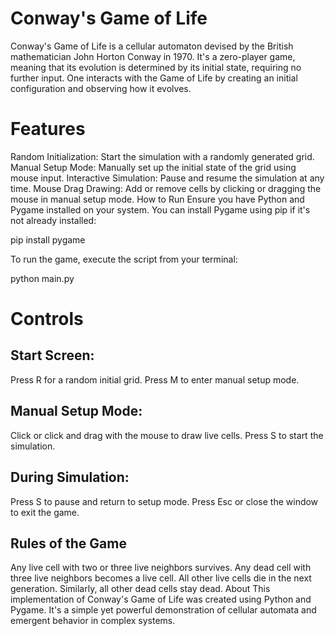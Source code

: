 # Conway's Game of Life
Conway's Game of Life is a cellular automaton devised by the British mathematician John Horton Conway in 1970. It's a zero-player game, meaning that its evolution is determined by its initial state, requiring no further input. One interacts with the Game of Life by creating an initial configuration and observing how it evolves.

# Features
Random Initialization: Start the simulation with a randomly generated grid.
Manual Setup Mode: Manually set up the initial state of the grid using mouse input.
Interactive Simulation: Pause and resume the simulation at any time.
Mouse Drag Drawing: Add or remove cells by clicking or dragging the mouse in manual setup mode.
How to Run
Ensure you have Python and Pygame installed on your system. You can install Pygame using pip if it's not already installed:

pip install pygame


To run the game, execute the script from your terminal:

python  main.py


# Controls
## Start Screen:
Press R for a random initial grid.
Press M to enter manual setup mode.
## Manual Setup Mode:
Click or click and drag with the mouse to draw live cells.
Press S to start the simulation.
## During Simulation:
Press S to pause and return to setup mode.
Press Esc or close the window to exit the game.
## Rules of the Game
Any live cell with two or three live neighbors survives.
Any dead cell with three live neighbors becomes a live cell.
All other live cells die in the next generation. Similarly, all other dead cells stay dead.
About
This implementation of Conway's Game of Life was created using Python and Pygame. It's a simple yet powerful demonstration of cellular automata and emergent behavior in complex systems.

